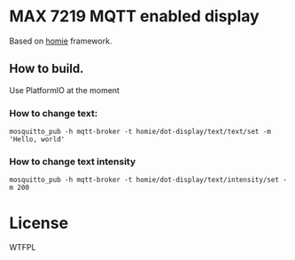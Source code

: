 # MAX 7219 MQTT enabled display

Based on [homie][homie-esp] framework.

## How to build.

Use PlatformIO at the moment

### How to change text:

    mosquitto_pub -h mqtt-broker -t homie/dot-display/text/text/set -m 'Hello, world'

### How to change text intensity    

    mosquitto_pub -h mqtt-broker -t homie/dot-display/text/intensity/set -m 200

# License

WTFPL

[homie-esp]: https://github.com/homieiot/homie-esp8266